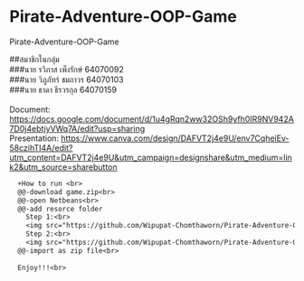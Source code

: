 # Pirate-Adventure-OOP-Game
Pirate-Adventure-OOP-Game 

##สมาชิกในกลุ่ม<br>
###นาย รวิภาส เพ็งรักษ์ 64070092 <br>
###นาย วิภูภัทร์ ชมถาวร 64070103 <br>
###นาย ธาดา ธีรวรกุล 64070159<br>
<br>
Document: https://docs.google.com/document/d/1u4gRqn2ww32OSh9yfh0IR9NV942A7D0j4ebtjyVWq7A/edit?usp=sharing<br>
Presentation: https://www.canva.com/design/DAFVT2j4e9U/env7CqheiEv-58czihTI4A/edit?utm_content=DAFVT2j4e9U&utm_campaign=designshare&utm_medium=link2&utm_source=sharebutton<br>
```diff
  +How to run <br>
  @@-download game.zip<br>
  @@-open Netbeans<br>
  @@-add resorce folder
    Step 1:<br>
    <img src="https://github.com/Wipupat-Chomthaworn/Pirate-Adventure-OOP-Game/blob/017b30e7b86ecaf8fc007aa1521efa4256dc5964/img%20step1.png" alt="Employee data" title="Employee Data title">
    Step 2:<br>
    <img src="https://github.com/Wipupat-Chomthaworn/Pirate-Adventure-OOP-Game/blob/dd2b8748b2bae9fd385559e06d7e8e5951392ad2/image.png" alt="Employee data" title="Employee Data title">
  @@-import as zip file<br>
  
  Enjoy!!!<br>

```
